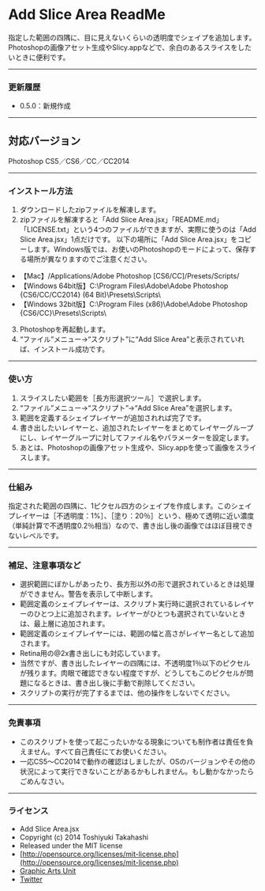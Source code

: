 # Add Slice Area ReadMe #

指定した範囲の四隅に、目に見えないくらいの透明度でシェイプを追加します。Photoshopの画像アセット生成やSlicy.appなどで、余白のあるスライスをしたいときに便利です。

-----

### 更新履歴 ###

* 0.5.0：新規作成

-----

## 対応バージョン ###

Photoshop CS5／CS6／CC／CC2014

-----

### インストール方法 ###

1. ダウンロードしたzipファイルを解凍します。
2. zipファイルを解凍すると「Add Slice Area.jsx」「README.md」「LICENSE.txt」という4つのファイルができますが、実際に使うのは「Add Slice Area.jsx」1点だけです。
以下の場所に「Add Slice Area.jsx」をコピーします。Windows版では、お使いのPhotoshopのモードによって、保存する場所が異なりますのでご注意ください。

* 【Mac】/Applications/Adobe Photoshop [CS6/CC]/Presets/Scripts/
* 【Windows 64bit版】C:\Program Files\Adobe\Adobe Photoshop {CS6/CC/CC2014} (64 Bit)\Presets\Scripts\
* 【Windows 32bit版】C:\Program Files (x86)\Adobe\Adobe Photoshop {CS6/CC}\Presets\Scripts\

3. Photoshopを再起動します。
4. “ファイル”メニュー→“スクリプト”に“Add Slice Area”と表示されていれば、インストール成功です。

-----

### 使い方 ###

1. スライスしたい範囲を［長方形選択ツール］で選択します。
2. “ファイル”メニュー→“スクリプト”→“Add Slice Area”を選択します。
3. 範囲を定義するシェイプレイヤーが追加されれば完了です。
4. 書き出したいレイヤーと、追加されたレイヤーをまとめてレイヤーグループにし、レイヤーグループに対してファイル名やパラメーターを設定します。
5. あとは、Photoshopの画像アセット生成や、Slicy.appを使って画像をスライスします。

-----

### 仕組み ###

指定された範囲の四隅に、1ピクセル四方のシェイプを作成します。このシェイプレイヤーは［不透明度：1%］、［塗り：20％］という、極めて透明に近い濃度（単純計算で不透明度0.2％相当）なので、書き出し後の画像ではほぼ目視できないレベルです。

-----

### 補足、注意事項など ###

* 選択範囲にぼかしがあったり、長方形以外の形で選択されているときは処理ができません。警告を表示して中断します。
* 範囲定義のシェイプレイヤーは、スクリプト実行時に選択されているレイヤーのひとつ上に追加されます。レイヤーがひとつも選択されていないときは、最上層に追加されます。
* 範囲定義のシェイプレイヤーには、範囲の幅と高さがレイヤー名として追加されます。
* Retina用の@2x書き出しにも対応しています。
* 当然ですが、書き出したレイヤーの四隅には、不透明度1％以下のピクセルが残ります。肉眼で確認できない程度ですが、どうしてもこのピクセルが問題になるときは、書き出し後に手動で削除してください。
* スクリプトの実行が完了するまでは、他の操作をしないでください。

-----

### 免責事項 ###

* このスクリプトを使って起こったいかなる現象についても制作者は責任を負えません。すべて自己責任にてお使いください。
* 一応CS5〜CC2014で動作の確認はしましたが、OSのバージョンやその他の状況によって実行できないことがあるかもしれません。もし動かなかったらごめんなさい。

-----

### ライセンス ###

* Add Slice Area.jsx
* Copyright (c) 2014 Toshiyuki Takahashi
* Released under the MIT license
* [http://opensource.org/licenses/mit-license.php](http://opensource.org/licenses/mit-license.php)
* [Graphic Arts Unit](http://www.graphicartsunit.com/)
* [Twitter](https://twitter.com/gautt)